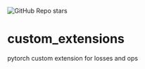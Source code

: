 ![GitHub Repo stars](https://img.shields.io/github/stars/li-haoran/custom_extensions?style=social)


# custom_extensions
pytorch custom extension for losses and ops
